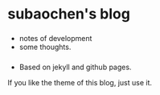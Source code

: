 subaochen's blog
=====

### 
- notes of development
- some thoughts.

### 
- Based on jekyll and github pages.

If you like the theme of this blog, just use it.
